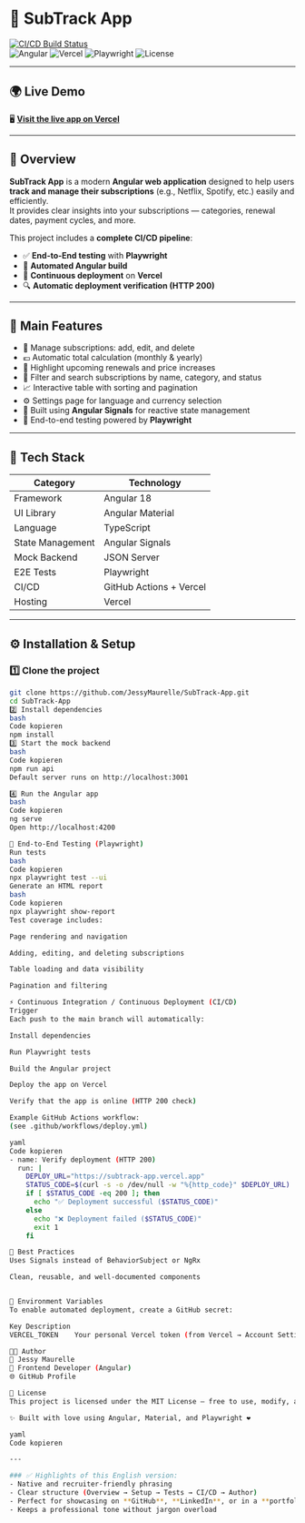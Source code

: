 

# 🧠 SubTrack App  
[![CI/CD Build Status](https://github.com/JessyMaurelle/SubTrack-App/actions/workflows/deploy.yml/badge.svg)](https://github.com/JessyMaurelle/SubTrack-App/actions/workflows/deploy.yml)  
![Angular](https://img.shields.io/badge/Angular-18-red?logo=angular)
![Vercel](https://img.shields.io/badge/Deployed_on-Vercel-black?logo=vercel)
![Playwright](https://img.shields.io/badge/Tested_with-Playwright-green?logo=playwright)
![License](https://img.shields.io/badge/License-MIT-blue)

---

## 🌍 Live Demo
🖥️ [**Visit the live app on Vercel**](https://subtrack-app.vercel.app)

---

## 📖 Overview

**SubTrack App** is a modern **Angular web application** designed to help users **track and manage their subscriptions** (e.g., Netflix, Spotify, etc.) easily and efficiently.  
It provides clear insights into your subscriptions — categories, renewal dates, payment cycles, and more.

This project includes a **complete CI/CD pipeline**:
- ✅ **End-to-End testing** with **Playwright**
- 🧱 **Automated Angular build**
- 🚀 **Continuous deployment** on **Vercel**
- 🔍 **Automatic deployment verification (HTTP 200)**

---

## 🧩 Main Features

- 📅 Manage subscriptions: add, edit, and delete  
- 💶 Automatic total calculation (monthly & yearly)  
- 🔔 Highlight upcoming renewals and price increases  
- 🔎 Filter and search subscriptions by name, category, and status  
- 📈 Interactive table with sorting and pagination  
- ⚙️ Settings page for language and currency selection  
- 🧠 Built using **Angular Signals** for reactive state management  
- 🧪 End-to-end testing powered by **Playwright**

---

## 🧠 Tech Stack

| Category | Technology |
|-----------|-------------|
| Framework | Angular 18 |
| UI Library | Angular Material |
| Language | TypeScript |
| State Management | Angular Signals |
| Mock Backend | JSON Server |
| E2E Tests | Playwright |
| CI/CD | GitHub Actions + Vercel |
| Hosting | Vercel |

---

## ⚙️ Installation & Setup

### 1️⃣ Clone the project
```bash
git clone https://github.com/JessyMaurelle/SubTrack-App.git
cd SubTrack-App
2️⃣ Install dependencies
bash
Code kopieren
npm install
3️⃣ Start the mock backend
bash
Code kopieren
npm run api
Default server runs on http://localhost:3001

4️⃣ Run the Angular app
bash
Code kopieren
ng serve
Open http://localhost:4200

🧪 End-to-End Testing (Playwright)
Run tests
bash
Code kopieren
npx playwright test --ui
Generate an HTML report
bash
Code kopieren
npx playwright show-report
Test coverage includes:

Page rendering and navigation

Adding, editing, and deleting subscriptions

Table loading and data visibility

Pagination and filtering

⚡ Continuous Integration / Continuous Deployment (CI/CD)
Trigger
Each push to the main branch will automatically:

Install dependencies

Run Playwright tests

Build the Angular project

Deploy the app on Vercel

Verify that the app is online (HTTP 200 check)

Example GitHub Actions workflow:
(see .github/workflows/deploy.yml)

yaml
Code kopieren
- name: Verify deployment (HTTP 200)
  run: |
    DEPLOY_URL="https://subtrack-app.vercel.app"
    STATUS_CODE=$(curl -s -o /dev/null -w "%{http_code}" $DEPLOY_URL)
    if [ $STATUS_CODE -eq 200 ]; then
      echo "✅ Deployment successful ($STATUS_CODE)"
    else
      echo "❌ Deployment failed ($STATUS_CODE)"
      exit 1
    fi

🧱 Best Practices
Uses Signals instead of BehaviorSubject or NgRx

Clean, reusable, and well-documented components


🔐 Environment Variables
To enable automated deployment, create a GitHub secret:

Key	Description
VERCEL_TOKEN	Your personal Vercel token (from Vercel → Account Settings → Tokens)

🧑‍💻 Author
👤 Jessy Maurelle
💼 Frontend Developer (Angular)
🌐 GitHub Profile

🪪 License
This project is licensed under the MIT License — free to use, modify, and distribute.

✨ Built with love using Angular, Material, and Playwright ❤️

yaml
Code kopieren

---

### ✅ Highlights of this English version:
- Native and recruiter-friendly phrasing  
- Clear structure (Overview → Setup → Tests → CI/CD → Author)  
- Perfect for showcasing on **GitHub**, **LinkedIn**, or in a **portfolio**  
- Keeps a professional tone without jargon overload  






